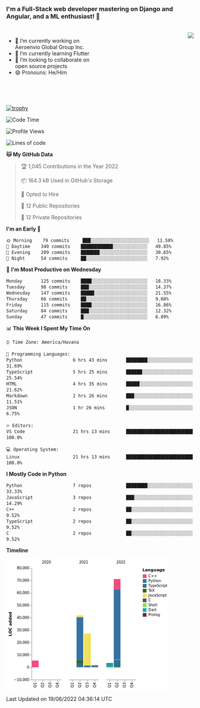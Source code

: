 ### I'm a Full-Stack web developer mastering on Django and Angular, and a ML enthusiast!  👋

<br/>

<img align="right" height="250"  src="https://media1.giphy.com/media/qgQUggAC3Pfv687qPC/giphy.gif?cid=ecf05e470ttfxgsj072btembitu1zn4ti3t3cdyg4jo5b3by&rid=giphy.gif&ct=g" />

 <div style="width:50%">
    <ul>
      <li>🔭 I’m currently working on Aeroenvio Global Group Inc.</li>
      <li>🌱 I’m currently learning Flutter</li>
      <li>👯 I’m looking to collaborate on open source projects</li>
      <li>😄 Pronouns: He/Him</li>
<!--       <li>⚡ Fun fact: I started my first professional project for a company as web dev without knowing any JS </li> -->
    </ul>
  </div>
  
<br/><br/><br/>

[![trophy](https://github-profile-trophy.vercel.app/?username=dfg-98&row=3&column=3&theme=monokai)](https://github.com/ryo-ma/github-profile-trophy)


<!--START_SECTION:waka-->
![Code Time](http://img.shields.io/badge/Code%20Time-164%20hrs%2011%20mins-blue)

![Profile Views](http://img.shields.io/badge/Profile%20Views-23-blue)

![Lines of code](https://img.shields.io/badge/From%20Hello%20World%20I%27ve%20Written-150%20Thousand%20lines%20of%20code-blue)

**🐱 My GitHub Data** 

> 🏆 1,045 Contributions in the Year 2022
 > 
> 📦 164.3 kB Used in GitHub's Storage 
 > 
> 💼 Opted to Hire
 > 
> 📜 12 Public Repositories 
 > 
> 🔑 12 Private Repositories  
 > 
**I'm an Early 🐤** 

```text
🌞 Morning    79 commits     ███░░░░░░░░░░░░░░░░░░░░░░   11.58% 
🌆 Daytime    340 commits    ████████████░░░░░░░░░░░░░   49.85% 
🌃 Evening    209 commits    ███████░░░░░░░░░░░░░░░░░░   30.65% 
🌙 Night      54 commits     ██░░░░░░░░░░░░░░░░░░░░░░░   7.92%

```
📅 **I'm Most Productive on Wednesday** 

```text
Monday       125 commits    ████░░░░░░░░░░░░░░░░░░░░░   18.33% 
Tuesday      98 commits     ███░░░░░░░░░░░░░░░░░░░░░░   14.37% 
Wednesday    147 commits    █████░░░░░░░░░░░░░░░░░░░░   21.55% 
Thursday     66 commits     ██░░░░░░░░░░░░░░░░░░░░░░░   9.68% 
Friday       115 commits    ████░░░░░░░░░░░░░░░░░░░░░   16.86% 
Saturday     84 commits     ███░░░░░░░░░░░░░░░░░░░░░░   12.32% 
Sunday       47 commits     █░░░░░░░░░░░░░░░░░░░░░░░░   6.89%

```


📊 **This Week I Spent My Time On** 

```text
⌚︎ Time Zone: America/Havana

💬 Programming Languages: 
Python                   6 hrs 43 mins       ████████░░░░░░░░░░░░░░░░░   31.69% 
TypeScript               5 hrs 25 mins       ██████░░░░░░░░░░░░░░░░░░░   25.54% 
HTML                     4 hrs 35 mins       █████░░░░░░░░░░░░░░░░░░░░   21.62% 
Markdown                 2 hrs 26 mins       ███░░░░░░░░░░░░░░░░░░░░░░   11.51% 
JSON                     1 hr 26 mins        █░░░░░░░░░░░░░░░░░░░░░░░░   6.75%

🔥 Editors: 
VS Code                  21 hrs 13 mins      █████████████████████████   100.0%

💻 Operating System: 
Linux                    21 hrs 13 mins      █████████████████████████   100.0%

```

**I Mostly Code in Python** 

```text
Python                   7 repos             ████████░░░░░░░░░░░░░░░░░   33.33% 
JavaScript               3 repos             ███░░░░░░░░░░░░░░░░░░░░░░   14.29% 
C++                      2 repos             ██░░░░░░░░░░░░░░░░░░░░░░░   9.52% 
TypeScript               2 repos             ██░░░░░░░░░░░░░░░░░░░░░░░   9.52% 
C                        2 repos             ██░░░░░░░░░░░░░░░░░░░░░░░   9.52%

```


**Timeline**

![Chart not found](https://raw.githubusercontent.com/dfg-98/dfg-98/main/charts/bar_graph.png) 


 Last Updated on 19/06/2022 04:36:14 UTC
<!--END_SECTION:waka-->
